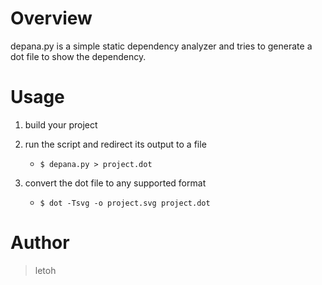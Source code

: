 # Overview

depana.py is a simple static dependency analyzer and tries to generate a dot file to show the dependency.


# Usage

1. build your project

2. run the script and redirect its output to a file
   * `$ depana.py > project.dot`

3. convert the dot file to any supported format
   * `$ dot -Tsvg -o project.svg project.dot`


# Author

> letoh <letoh DOT tw AT gmail>


